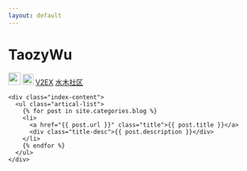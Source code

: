 ```yaml
---
layout: default
---
```


<body>
  <div class="index-wrapper">
    <div class="aside">
      <div class="info-card">
        <h1>TaozyWu</h1>
        <a href="http://weibo.com/taozywu/" target="_blank"><img src="http://www.weibo.com/favicon.ico" alt="" width="25"/></a>
        <a href="http://github.com/taozywu/" target="_blank"><img src="https://assets-cdn.github.com/favicon.ico" alt="" width="22"/></a>
        <a href="https://www.v2ex.com/" target="_blank">V2EX</a>
        <a href="http://www.newsmth.net/nForum/#!fav" target="_blank">水木社区</a>
      </div>
      <div id="particles-js"></div>
    </div>

    <div class="index-content">
      <ul class="artical-list">
        {% for post in site.categories.blog %}
        <li>
          <a href="{{ post.url }}" class="title">{{ post.title }}</a>
          <div class="title-desc">{{ post.description }}</div>
        </li>
        {% endfor %}
      </ul>
    </div>
  </div>
</body>
